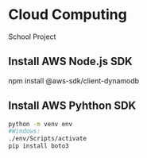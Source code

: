 # Cloud Computing
School Project

## Install AWS Node.js SDK
npm install @aws-sdk/client-dynamodb

## Install AWS Pyhthon SDK

```bash
python -m venv env
#Windows:
./env/Scripts/activate
pip install boto3
```